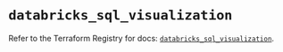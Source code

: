 # `databricks_sql_visualization`

Refer to the Terraform Registry for docs: [`databricks_sql_visualization`](https://registry.terraform.io/providers/databricks/databricks/1.65.0/docs/resources/sql_visualization).
